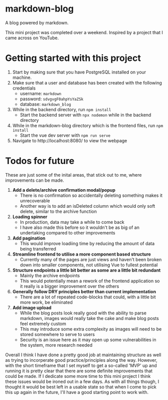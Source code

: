 # markdown-blog
A blog powered by markdown. 

This mini project was completed over a weekend. Inspired by a project that I came across on YouTube.

# Getting started with this project

1. Start by making sure that you have PostgreSQL installed on your machine.
2. Make sure that a user and database has been created with the following credentials
    - username: `markdown`
    - password: `sdvgvgF0ahpYsYaZSk`
    - database: `markdown_blog`
3. While in the backend directory, run `npm install`
    - Start the backend server with `npx nodemon` while in the backend directory
4. While in the markdown-blog directory which is the frontend files, run `npm install`
    - Start the vue dev server with `npm run serve`
5. Navigate to http://localhost:8080/ to view the webpage

# Todos for future

These are just some of the inital areas, that stick out to me, where improvements can be made.

1. __Add a delete/archive confirmation modal/popup__
    - There is no confirmation so accidentally deleting something makes it unrecoverable
    - Another way is to add an isDeleted column which would only soft delete, similar to the archive function
3. __Loading spinner__
    - In production, data may take a while to come back
    - I have also made this before so it wouldn't be as big of an undertaking compared to other improvements
4. __Add pagination__
    - This would improve loadiing time by reducing the amount of data being transferred
5. __Streamline frontend to utilise a more component based structure__
    - Currently many of the pages are just views and haven't been broken down into smaller components, not utilising Vue to fullest potential
6. __Structure endpoints a little bit better as some are a little bit redundant__
    - Mainly the archive endpoints
    - This would potentially mean a rework of the frontend application so it really is a bigger improvement over the others
7. __Generally follow DRY principles better than current implementation__
    - There are a lot of repeated code-blocks that could, with a little bit more work, be eliminated
8. __Add image upload__
    - While the blog posts look really good with the ability to parse markdown, images would really take the cake and make blog posts feel extremely custom
    - This may introduce some extra complexity as images will need to be stored somewhere to serve to users
    - Security is an issue here as it may open up some vulnerabilities in the system, more research needed

Overall I think I have done a pretty good job at maintaining structure as well as trying to incorperate good practice/principles along the way. However, with the short timeframe that I set myself to get a so-called 'MVP' up and running it is pretty clear that there are some definite improvements that could be made. If I dedicate some more time to this mini project I think these issues would be ironed out in a few days. As with all things though, I thought it would be best left in a usable state so that when I come to pick this up again in the future, I'll have a good starting point to work with. 


